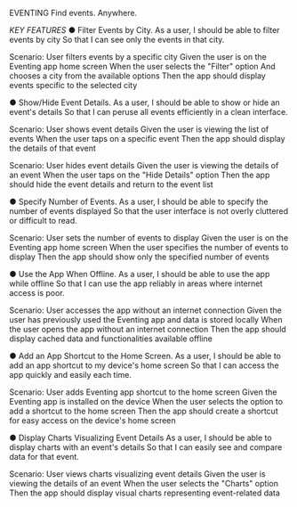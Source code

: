 EVENTING
Find events. Anywhere.

*KEY FEATURES*
● Filter Events by City.
    As a user,
    I should be able to filter events by city
    So that I can see only the events in that city.

  Scenario: User filters events by a specific city
    Given the user is on the Eventing app home screen
    When the user selects the "Filter" option
    And chooses a city from the available options
    Then the app should display events specific to the selected city

● Show/Hide Event Details.
    As a user,
    I should be able to show or hide an event's details
    So that I can peruse all events efficiently in a clean interface.

  Scenario: User shows event details
    Given the user is viewing the list of events
    When the user taps on a specific event
    Then the app should display the details of that event

  Scenario: User hides event details
    Given the user is viewing the details of an event
    When the user taps on the "Hide Details" option
    Then the app should hide the event details and return to the event list

● Specify Number of Events.
    As a user,
    I should be able to specify the number of events displayed
    So that the user interface is not overly cluttered or difficult to read.

  Scenario: User sets the number of events to display
    Given the user is on the Eventing app home screen
    When the user specifies the number of events to display
    Then the app should show only the specified number of events


● Use the App When Offline.
    As a user,
    I should be able to use the app while offline
    So that I can use the app reliably in areas where internet access is poor.

  Scenario: User accesses the app without an internet connection
    Given the user has previously used the Eventing app and data is stored locally
    When the user opens the app without an internet connection
    Then the app should display cached data and functionalities available offline

● Add an App Shortcut to the Home Screen.
    As a user,
    I should be able to add an app shortcut to my device's home screen
    So that I can access the app quickly and easily each time.

  Scenario: User adds Eventing app shortcut to the home screen
    Given the Eventing app is installed on the device
    When the user selects the option to add a shortcut to the home screen
    Then the app should create a shortcut for easy access on the device's home screen

● Display Charts Visualizing Event Details
    As a user,
    I should be able to display charts with an event's details 
    So that I can easily see and compare data for that event.

  Scenario: User views charts visualizing event details
    Given the user is viewing the details of an event
    When the user selects the "Charts" option
    Then the app should display visual charts representing event-related data

